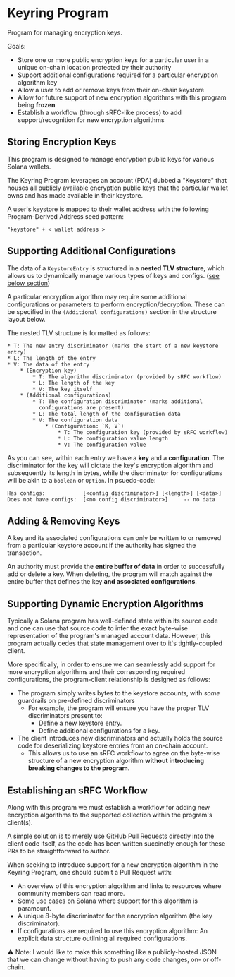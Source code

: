 # Keyring Program

Program for managing encryption keys.

Goals:

- Store one or more public encryption keys for a particular user in a unique on-chain location protected by their authority
- Support additional configurations required for a particular encryption algorithm key
- Allow a user to add or remove keys from their on-chain keystore
- Allow for future support of new encryption algorithms with this program being **frozen**
- Establish a workflow (through sRFC-like process) to add support/recognition for new encryption algorithms

## Storing Encryption Keys

This program is designed to manage encryption public keys for various Solana wallets.

The Keyring Program leverages an account (PDA) dubbed a "Keystore" that houses all publicly available encryption public keys that the particular wallet owns and has made available in their keystore.

A user's keystore is mapped to their wallet address with the following Program-Derived Address seed pattern:

```shell
"keystore" + < wallet address >
```

## Supporting Additional Configurations

The data of a `KeystoreEntry` is structured in a **nested TLV structure**, which allows us to dynamically manage various types of keys and configs. ([see below section](#supporting-dynamic-encryption-algorithms))

A particular encryption algorithm may require some additional configurations or parameters to perform encryption/decryption. These can be specified in the `(Additional configurations)` section in the structure layout below.

The nested TLV structure is formatted as follows:

```text
* T: The new entry discriminator (marks the start of a new keystore entry)
* L: The length of the entry
* V: The data of the entry
    * (Encryption key)
        * T: The algorithm discriminator (provided by sRFC workflow)
        * L: The length of the key
        * V: The key itself
    * (Additional configurations)
        * T: The configuration discriminator (marks additional
          configurations are present)
        * L: The total length of the configuration data
        * V: The configuration data
            * (Configuration: `K, V`)
                * T: The configuration key (provided by sRFC workflow)
                * L: The configuration value length
                * V: The configuration value
```

As you can see, within each entry we have a **key** and a **configuration**. The discriminator for the key will dictate the key's encryption algorithm and subsequently its length in bytes, while the discriminator for configurations will be akin to a `boolean` or `Option`. In psuedo-code:

```text
Has configs:            [<config discriminator>] [<length>] [<data>] 
Does not have configs:  [<no config discriminator>]     -- no data
```

## Adding & Removing Keys

A key and its associated configurations can only be written to or removed from a particular keystore account if the authority has signed the transaction.

An authority must provide the **entire buffer of data** in order to successfully add or delete a key. When deleting, the program will match against the entire buffer that defines the key **and associated configurations**.

## Supporting Dynamic Encryption Algorithms

Typically a Solana program has well-defined state within its source code and one can use that source code to infer the exact byte-wise representation of the program's managed account data. However, this program actually cedes that state management over to it's tightly-coupled client.

More specifically, in order to ensure we can seamlessly add support for more encryption algorithms and their corresponding required configurations, the program-client relationship is designed as follows:

- The program simply writes bytes to the keystore accounts, with _some_ guardrails on pre-defined discriminators
  - For example, the program will ensure you have the proper TLV discriminators present to:
    - Define a new keystore entry.
    - Define additional configurations for a key.
- The client introduces new discriminators and actually holds the source code for deserializing keystore entries from an on-chain account.
  - This allows us to use an sRFC workflow to agree on the byte-wise structure of a new encryption algorithm **without introducing breaking changes to the program**.

## Establishing an sRFC Workflow

Along with this program we must establish a workflow for adding new encryption algorithms to the supported collection within the program's client(s).

A simple solution is to merely use GitHub Pull Requests directly into the client code itself, as the code has been written succinctly enough for these PRs to be straightforward to author.

When seeking to introduce support for a new encryption algorithm in the Keyring Program, one should submit a Pull Request with:

- An overview of this encryption algorithm and links to resources where community members can read more.
- Some use cases on Solana where support for this algorithm is paramount.
- A unique 8-byte discriminator for the encryption algorithm (the key discriminator).
- If configurations are required to use this encryption algorithm: An explicit data structure outlining all required configurations.

⚠️ Note: I would like to make this something like a publicly-hosted JSON that we can change without having to push any code changes, on- or off-chain.
